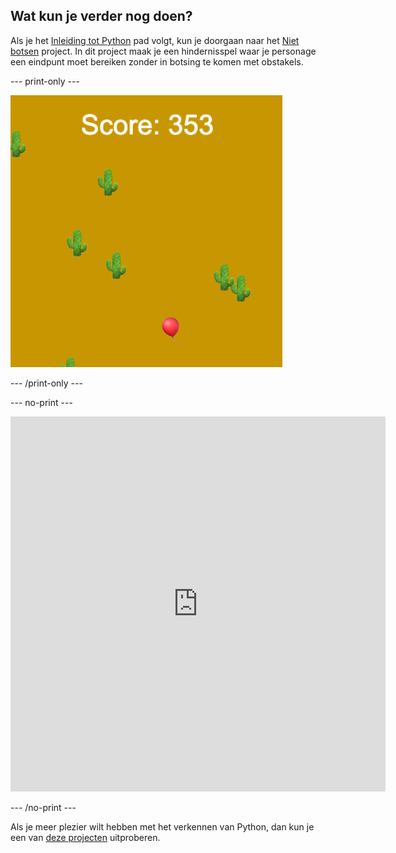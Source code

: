 ## Wat kun je verder nog doen?

Als je het [Inleiding tot Python](https://projects.raspberrypi.org/en/raspberrypi/python-intro) pad volgt, kun je doorgaan naar het [Niet botsen](https://projects.raspberrypi.org/en/projects/dont-collide) project. In dit project maak je een hindernisspel waar je personage een eindpunt moet bereiken zonder in botsing te komen met obstakels.

--- print-only ---

![Een voorbeeldproject van een niet botsen-project met een ballon die in een woestijn met cactussen zweeft](images/dont-collide.png)

--- /print-only ---

--- no-print ---

<iframe src="https://editor.raspberrypi.org/en/embed/viewer/dont-pop-example" width="600" height="600" frameborder="0" marginwidth="0" marginheight="0" allowfullscreen>
</iframe>


--- /no-print ---

Als je meer plezier wilt hebben met het verkennen van Python, dan kun je een van [deze projecten](https://projects.raspberrypi.org/en/projects?software%5B%5D=python) uitproberen.
